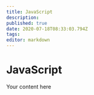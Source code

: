 ```yaml
---
title: JavaScript
description: 
published: true
date: 2020-07-18T08:33:03.794Z
tags: 
editor: markdown
---
```


# JavaScript
Your content here
